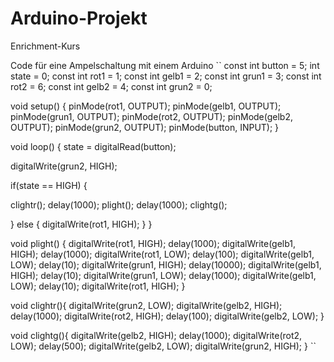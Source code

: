 # Arduino-Projekt
Enrichment-Kurs

Code für eine Ampelschaltung mit einem Arduino
``
const int button = 5;
int state = 0;
const int rot1 = 1;
const int gelb1 = 2;
const int grun1 = 3;
const int rot2 = 6;
const int gelb2 = 4;
const int grun2 = 0;

void setup()
{
  pinMode(rot1, OUTPUT); 
  pinMode(gelb1, OUTPUT);
  pinMode(grun1, OUTPUT);
  pinMode(rot2, OUTPUT); 
  pinMode(gelb2, OUTPUT);
  pinMode(grun2, OUTPUT);
  pinMode(button, INPUT);
}

void loop() 
{
  state = digitalRead(button);
  
  digitalWrite(grun2, HIGH);
  
  if(state == HIGH) {
  
  clightr();
  delay(1000);
  plight();
  delay(1000);
  clightg();

  } else {
  digitalWrite(rot1, HIGH);
  }
}

void plight() {
  digitalWrite(rot1, HIGH);
  delay(1000);
  digitalWrite(gelb1, HIGH);
  delay(1000);
  digitalWrite(rot1, LOW);
  delay(100);
  digitalWrite(gelb1, LOW);
  delay(10);
  digitalWrite(grun1, HIGH);
  delay(10000);
  digitalWrite(gelb1, HIGH);
  delay(10);
  digitalWrite(grun1, LOW);
  delay(1000);
  digitalWrite(gelb1, LOW);
  delay(10);
  digitalWrite(rot1, HIGH);
}

void clightr(){
  digitalWrite(grun2, LOW);
  digitalWrite(gelb2, HIGH);
  delay(1000);
  digitalWrite(rot2, HIGH);
  delay(100);
  digitalWrite(gelb2, LOW);
}

void clightg(){
  digitalWrite(gelb2, HIGH);
  delay(1000);
  digitalWrite(rot2, LOW);
  delay(500);
  digitalWrite(gelb2, LOW);
  digitalWrite(grun2, HIGH);
}
``
